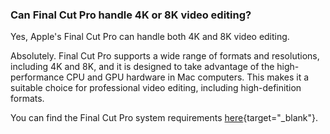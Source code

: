 ### Can Final Cut Pro handle 4K or 8K video editing?

Yes, Apple's Final Cut Pro can handle both 4K and 8K video editing.

Absolutely. Final Cut Pro supports a wide range of formats and resolutions, including 4K and 8K, and it is designed to take advantage of the high-performance CPU and GPU hardware in Mac computers. This makes it a suitable choice for professional video editing, including high-definition formats.

You can find the Final Cut Pro system requirements [here](https://www.apple.com/au/final-cut-pro/specs/){target="_blank"}.
